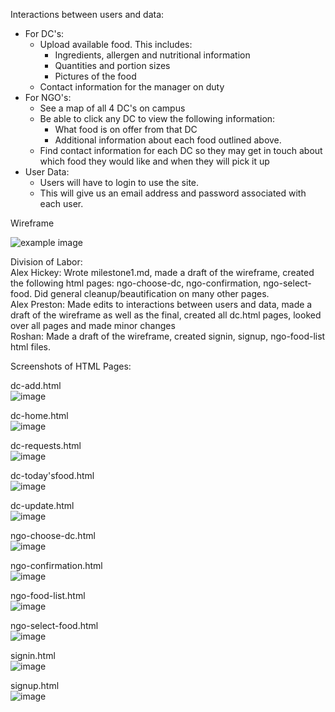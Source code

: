 Interactions between users and data:
* For DC's:
    * Upload available food. This includes:
        * Ingredients, allergen and nutritional information
        * Quantities and portion sizes 
        * Pictures of the food
    * Contact information for the manager on duty
* For NGO's:
    * See a map of all 4 DC's on campus
    * Be able to click any DC to view the following information:
        * What food is on offer from that DC
        * Additional information about each food outlined above.
    * Find contact information for each DC so they may get in touch about which food they would like and when they will pick it up
* User Data:
    * Users will have to login to use the site.
    * This will give us an email address and password associated with each user.
    
Wireframe

![example image](Wireframe.jpg)



Division of Labor: \
Alex Hickey: Wrote milestone1.md, made a draft of the wireframe, created the following html pages: ngo-choose-dc, ngo-confirmation, ngo-select-food. Did general cleanup/beautification on many other pages. \
Alex Preston: Made edits to interactions between users and data, made a draft of the wireframe as well as the final, created all dc.html pages, looked over all pages and made minor changes\
Roshan: Made a draft of the wireframe, created signin, signup, ngo-food-list html files.

Screenshots of HTML Pages:

dc-add.html \
![image](/html-file-pictures/dc-add.JPG)

dc-home.html \
![image](html-file-pictures/dc-home.jpg)

dc-requests.html \
![image](pictures/dc-requests.jpg)

dc-today'sfood.html \
![image](pictures/dc-todaysfood.jpg)

dc-update.html \
![image](pictures/dc-update.jpg)

ngo-choose-dc.html \
![image](pictures/ngo-choose-dc.jpg)

ngo-confirmation.html \
![image](pictures/ngo-confirmation.jpg)

ngo-food-list.html \
![image](pictures/ngo-food-list.jpg)

ngo-select-food.html \
![image](pictures/ngo-select-food.jpg)

signin.html \
![image](pictures/signin.jpg)

signup.html \
![image](pictures/signup.jpg)